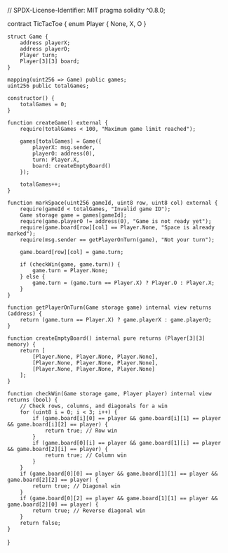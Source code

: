 // SPDX-License-Identifier: MIT
pragma solidity ^0.8.0;

contract TicTacToe {
    enum Player { None, X, O }
    
    struct Game {
        address playerX;
        address playerO;
        Player turn;
        Player[3][3] board;
    }
    
    mapping(uint256 => Game) public games;
    uint256 public totalGames;
    
    constructor() {
        totalGames = 0;
    }
    
    function createGame() external {
        require(totalGames < 100, "Maximum game limit reached");
        
        games[totalGames] = Game({
            playerX: msg.sender,
            playerO: address(0),
            turn: Player.X,
            board: createEmptyBoard()
        });
        
        totalGames++;
    }
    
    function markSpace(uint256 gameId, uint8 row, uint8 col) external {
        require(gameId < totalGames, "Invalid game ID");
        Game storage game = games[gameId];
        require(game.playerO != address(0), "Game is not ready yet");
        require(game.board[row][col] == Player.None, "Space is already marked");
        require(msg.sender == getPlayerOnTurn(game), "Not your turn");
        
        game.board[row][col] = game.turn;
        
        if (checkWin(game, game.turn)) {
            game.turn = Player.None;
        } else {
            game.turn = (game.turn == Player.X) ? Player.O : Player.X;
        }
    }
    
    function getPlayerOnTurn(Game storage game) internal view returns (address) {
        return (game.turn == Player.X) ? game.playerX : game.playerO;
    }
    
    function createEmptyBoard() internal pure returns (Player[3][3] memory) {
        return [
            [Player.None, Player.None, Player.None],
            [Player.None, Player.None, Player.None],
            [Player.None, Player.None, Player.None]
        ];
    }
    
    function checkWin(Game storage game, Player player) internal view returns (bool) {
        // Check rows, columns, and diagonals for a win
        for (uint8 i = 0; i < 3; i++) {
            if (game.board[i][0] == player && game.board[i][1] == player && game.board[i][2] == player) {
                return true; // Row win
            }
            if (game.board[0][i] == player && game.board[1][i] == player && game.board[2][i] == player) {
                return true; // Column win
            }
        }
        if (game.board[0][0] == player && game.board[1][1] == player && game.board[2][2] == player) {
            return true; // Diagonal win
        }
        if (game.board[0][2] == player && game.board[1][1] == player && game.board[2][0] == player) {
            return true; // Reverse diagonal win
        }
        return false;
    }
}
